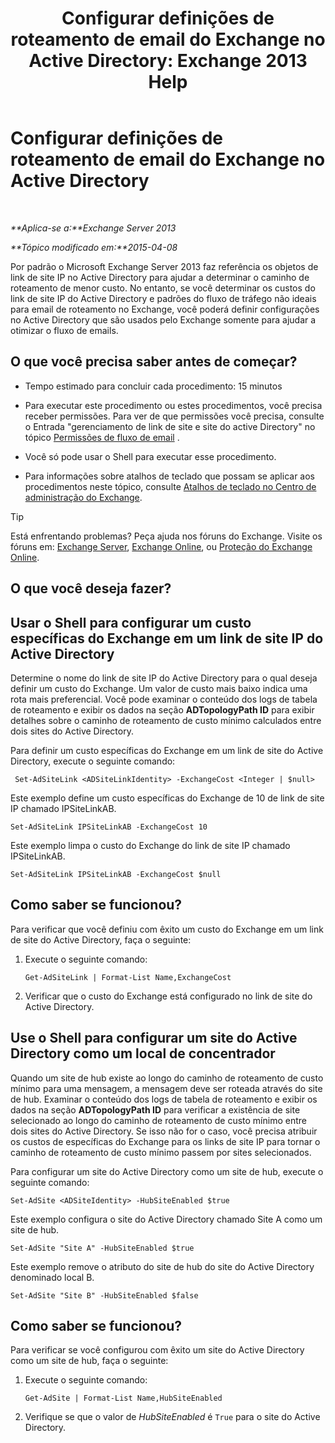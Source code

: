 ﻿---
title: 'Configurar definições de roteamento de email do Exchange no Active Directory: Exchange 2013 Help'
TOCTitle: Configurar definições de roteamento de email do Exchange no Active Directory
ms:assetid: d01f8545-c201-4a96-be39-ed4c7008afcf
ms:mtpsurl: https://technet.microsoft.com/pt-br/library/JJ674705(v=EXCHG.150)
ms:contentKeyID: 50486693
ms.date: 05/22/2018
mtps_version: v=EXCHG.150
ms.translationtype: MT
---

# Configurar definições de roteamento de email do Exchange no Active Directory

 

_**Aplica-se a:**Exchange Server 2013_

_**Tópico modificado em:**2015-04-08_

Por padrão o Microsoft Exchange Server 2013 faz referência os objetos de link de site IP no Active Directory para ajudar a determinar o caminho de roteamento de menor custo. No entanto, se você determinar os custos do link de site IP do Active Directory e padrões do fluxo de tráfego não ideais para email de roteamento no Exchange, você poderá definir configurações no Active Directory que são usados pelo Exchange somente para ajudar a otimizar o fluxo de emails.

## O que você precisa saber antes de começar?

  - Tempo estimado para concluir cada procedimento: 15 minutos

  - Para executar este procedimento ou estes procedimentos, você precisa receber permissões. Para ver de que permissões você precisa, consulte o Entrada "gerenciamento de link de site e site do active Directory" no tópico [Permissões de fluxo de email](mail-flow-permissions-exchange-2013-help.md) .

  - Você só pode usar o Shell para executar esse procedimento.

  - Para informações sobre atalhos de teclado que possam se aplicar aos procedimentos neste tópico, consulte [Atalhos de teclado no Centro de administração do Exchange](keyboard-shortcuts-in-the-exchange-admin-center-exchange-online-protection-help.md).


> [!TIP]
> Está enfrentando problemas? Peça ajuda nos fóruns do Exchange. Visite os fóruns em: <A href="https://go.microsoft.com/fwlink/p/?linkid=60612">Exchange Server</A>, <A href="https://go.microsoft.com/fwlink/p/?linkid=267542">Exchange Online</A>, ou <A href="https://go.microsoft.com/fwlink/p/?linkid=285351">Proteção do Exchange Online</A>.



## O que você deseja fazer?

## Usar o Shell para configurar um custo específicas do Exchange em um link de site IP do Active Directory

Determine o nome do link de site IP do Active Directory para o qual deseja definir um custo do Exchange. Um valor de custo mais baixo indica uma rota mais preferencial. Você pode examinar o conteúdo dos logs de tabela de roteamento e exibir os dados na seção **ADTopologyPath ID** para exibir detalhes sobre o caminho de roteamento de custo mínimo calculados entre dois sites do Active Directory.

Para definir um custo específicas do Exchange em um link de site do Active Directory, execute o seguinte comando:

``` 
 Set-AdSiteLink <ADSiteLinkIdentity> -ExchangeCost <Integer | $null>
```

Este exemplo define um custo específicas do Exchange de 10 de link de site IP chamado IPSiteLinkAB.

    Set-AdSiteLink IPSiteLinkAB -ExchangeCost 10

Este exemplo limpa o custo do Exchange do link de site IP chamado IPSiteLinkAB.

    Set-AdSiteLink IPSiteLinkAB -ExchangeCost $null

## Como saber se funcionou?

Para verificar que você definiu com êxito um custo do Exchange em um link de site do Active Directory, faça o seguinte:

1.  Execute o seguinte comando:
    
        Get-AdSiteLink | Format-List Name,ExchangeCost

2.  Verificar que o custo do Exchange está configurado no link de site do Active Directory.

## Use o Shell para configurar um site do Active Directory como um local de concentrador

Quando um site de hub existe ao longo do caminho de roteamento de custo mínimo para uma mensagem, a mensagem deve ser roteada através do site de hub. Examinar o conteúdo dos logs de tabela de roteamento e exibir os dados na seção **ADTopologyPath ID** para verificar a existência de site selecionado ao longo do caminho de roteamento de custo mínimo entre dois sites do Active Directory. Se isso não for o caso, você precisa atribuir os custos de específicas do Exchange para os links de site IP para tornar o caminho de roteamento de custo mínimo passem por sites selecionados.

Para configurar um site do Active Directory como um site de hub, execute o seguinte comando:

    Set-AdSite <ADSiteIdentity> -HubSiteEnabled $true

Este exemplo configura o site do Active Directory chamado Site A como um site de hub.

    Set-AdSite "Site A" -HubSiteEnabled $true

Este exemplo remove o atributo do site de hub do site do Active Directory denominado local B.

    Set-AdSite "Site B" -HubSiteEnabled $false

## Como saber se funcionou?

Para verificar se você configurou com êxito um site do Active Directory como um site de hub, faça o seguinte:

1.  Execute o seguinte comando:
    
        Get-AdSite | Format-List Name,HubSiteEnabled

2.  Verifique se que o valor de *HubSiteEnabled* é `True` para o site do Active Directory.

